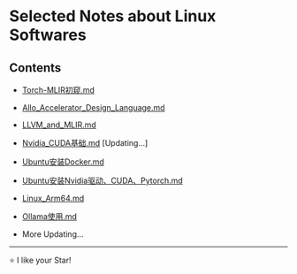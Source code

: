 # Selected Notes about Linux Softwares

## Contents

- [Torch-MLIR初窥.md](Torch-MLIR初窥.md)

- [Allo_Accelerator_Design_Language.md](Allo_Accelerator_Design_Language.md)

- [LLVM_and_MLIR.md](LLVM_and_MLIR.md)

- [Nvidia_CUDA基础.md](Nvidia_CUDA基础.md) [Updating...]

- [Ubuntu安装Docker.md](Ubuntu安装Docker.md)

- [Ubuntu安装Nvidia驱动、CUDA、Pytorch.md](Ubuntu安装Nvidia驱动、CUDA、Pytorch.md)

- [Linux_Arm64.md](Linux_Arm64.md)

- [Ollama使用.md](Ollama使用.md)

- More Updating...

***
⭐ I like your Star!

